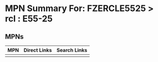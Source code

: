 



# MPN Summary For: FZERCLE5525 > rcl : E55-25

## MPNs
  

|MPN|Direct Links|Search Links|
| :--- | :--- | :--- |
||||
